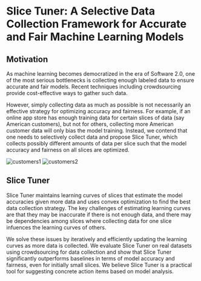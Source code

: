 # Slice Tuner: A Selective Data Collection Framework for Accurate and Fair Machine Learning Models

## Motivation
As machine learning becomes democratized in the era of Software 2.0, one of the most serious bottlenecks is collecting
enough labeled data to ensure accurate and fair models. Recent techniques including crowdsourcing provide cost-effective
ways to gather such data. 

However, simply collecting data as much as possible is not necessarily an effective strategy for optimizing accuracy and fairness. 
For example, if an online app store has enough training data for certain slices of data (say American customers), 
but not for others, collecting more American customer data will only bias the model training. Instead, we contend that one needs to 
selectively collect data and propose Slice Tuner, which collects possibly different amounts of data per slice 
such that the model accuracy and fairness on all slices are optimized.

![customers1](https://user-images.githubusercontent.com/29707304/75939970-1f06c500-5ecf-11ea-97c5-b5a618def0d2.png)
![customers2](https://user-images.githubusercontent.com/29707304/75939980-275f0000-5ecf-11ea-8a9e-262002ab0f27.png)

## Slice Tuner
Slice Tuner maintains learning curves of slices that estimate the model accuracies given more data and uses convex optimization 
to find the best data collection strategy. The key challenges of estimating learning curves are that they may be inaccurate 
if there is not enough data, and there may be dependencies among slices where collecting data for one slice infuences the learning curves of others. 

We solve these issues by iteratively and efficiently updating the learning
curves as more data is collected. We evaluate Slice Tuner on real datasets using crowdsourcing for data collection and
show that Slice Tuner significantly outperforms baselines in terms of model accuracy and fairness, even for initially small
slices. We believe Slice Tuner is a practical tool for suggesting concrete action items based on model analysis.

